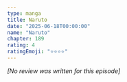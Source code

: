 ```yaml
---
type: manga
title: Naruto
date: "2025-06-18T00:00:00"
name: "Naruto"
chapter: 189
rating: 4
ratingEmoji: "⭐️⭐️⭐️⭐️"
---
```


_[No review was written for this episode]_